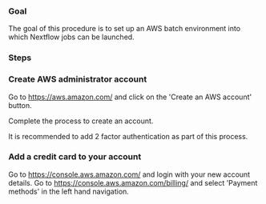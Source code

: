 
### Goal 
The goal of this procedure is to set up an AWS batch environment into which Nextflow jobs can be launched. 

### Steps

### Create AWS administrator account
Go to https://aws.amazon.com/ and click on the 'Create an AWS account' button. 

Complete the process to create an account. 

It is recommended to add 2 factor authentication as part of this process. 

### Add a credit card to your account
Go to https://console.aws.amazon.com/ and login with your new account details.
Go to https://console.aws.amazon.com/billing/ and select 'Payment methods' in the left hand navigation. 


